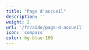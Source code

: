 ```yaml
---
title: "Page d'accueil"
description: ''
weight: 2
url: '/fr/aide/page-d-accueil'
icon: 'compass'
color: bg-blue-100
---
```

